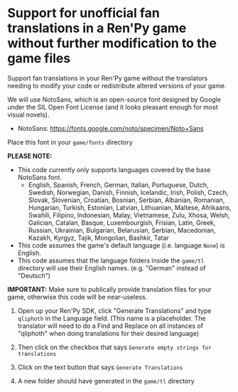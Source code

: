 # Support for unofficial fan translations in a Ren'Py game without further modification to the game files
Support fan translations in your Ren'Py game without the translators needing to modify your code or redistribute altered versions of your game.

We will use NotoSans, which is an open-source font designed by Google under the SIL Open Font License (and it looks pleasant enough for most visual novels).

* NotoSans: https://fonts.google.com/noto/specimen/Noto+Sans

Place this font in your `game/fonts` directory

**PLEASE NOTE:**
* This code currently only supports languages covered by the base NotoSans font.
  * English, Spanish, French, German, Italian, Portuguese, Dutch, Swedish, Norwegian, Danish, Finnish, Icelandic, Irish, Polish, Czech, Slovak, Slovenian, Croatian, Bosnian, Serbian, Albanian, Romanian, Hungarian, Turkish, Estonian, Latvian, Lithuanian, Maltese, Afrikaans, Swahili, Filipino, Indonesian, Malay, Vietnamese, Zulu, Xhosa, Welsh, Galician, Catalan, Basque, Luxembourgish, Frisian, Latin, Greek, Russian, Ukrainian, Bulgarian, Belarusian, Serbian, Macedonian, Kazakh, Kyrgyz, Tajik, Mongolian, Bashkir, Tatar 
* This code assumes the game's default language (i.e. language `None`) is English.
* This code assumes that the language folders inside the `game/tl` directory will use their English names. (e.g. "German" instead of "Deutsch")


**IMPORTANT:** Make sure to publically provide translation files for your game, otherwise this code will be near-useless. 

1. Open up your Ren'Py SDK, click "Generate Translations" and type `qliphoth` in the Language field. (This name is a placeholder. The translator will need to do a Find and Replace on all instances of "qliphoth" when doing translations for their desired language)

2. Then click on the checkbox that says `Generate empty strings for translations` 

3. Click on the text button that says `Generate Translations`

4. A new folder should have generated in the `game/tl` directory

